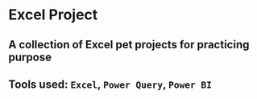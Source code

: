 # Excel Project

## A collection of Excel pet projects for practicing purpose

## Tools used: `Excel`, `Power Query`, `Power BI`
